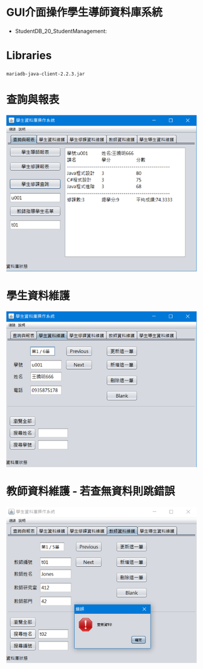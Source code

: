 # GUI介面操作學生導師資料庫系統
### 


* StudentDB_20_StudentManagement:

# Libraries
###
```
mariadb-java-client-2.2.3.jar
```
# 查詢與報表
### 
![image](https://github.com/LouisJhuang/lab_0523_HW_week13/blob/master/%E6%9F%A5%E8%A9%A2%E8%88%87%E5%A0%B1%E8%A1%A8.png)

# 學生資料維護
### 
![image](https://github.com/LouisJhuang/lab_0523_HW_week13/blob/master/%E5%AD%B8%E7%94%9F%E8%B3%87%E6%96%99%E7%B6%AD%E8%AD%B7.png)

# 教師資料維護 - 若查無資料則跳錯誤
### 

![image](https://github.com/LouisJhuang/lab_0523_HW_week13/blob/master/%E6%95%99%E5%B8%AB%E8%B3%87%E6%96%99%E7%B6%AD%E8%AD%B7.png)



